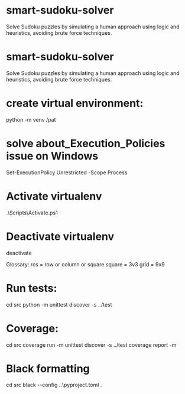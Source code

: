 # smart-sudoku-solver
Solve Sudoku puzzles by simulating a human approach using logic and heuristics, avoiding brute force techniques.

# smart-sudoku-solver
Solve Sudoku puzzles by simulating a human approach using logic and heuristics, avoiding brute force techniques.
# create virtual environment:
python -m venv /pat
# solve about_Execution_Policies issue on Windows
Set-ExecutionPolicy Unrestricted -Scope Process
# Activate virtualenv
.\Scripts\Activate.ps1
# Deactivate virtualenv
deactivate

Glossary:
rcs = row or column or square
square = 3v3
grid = 9x9

# Run tests:
cd src
python -m unittest discover -s ../test


# Coverage:
cd src
coverage run -m unittest discover -s ../test
coverage report -m


# Black formatting
cd src
black --config ..\pyproject.toml .